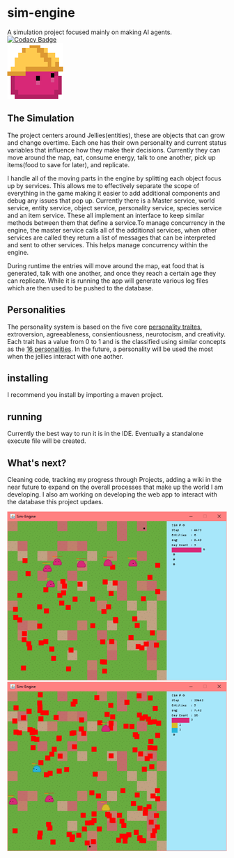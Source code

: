 # sim-engine
A simulation project focused mainly on making AI agents.  
[![Codacy Badge](https://api.codacy.com/project/badge/Grade/3a112f367b2649818085bda0a68c8c29)](https://www.codacy.com?utm_source=github.com&amp;utm_medium=referral&amp;utm_content=jay4842/sim-engine&amp;utm_campaign=Badge_Grade)  
![alt text][hardhat]  
  
## The Simulation
The project centers around Jellies(entities), these are objects that can grow and change overtime. Each one has their own personality and current status variables that influence how they make their decisions. Currently they can move around the map, eat, consume energy, talk to one another, pick up items(food to save for later), and replicate.

I handle all of the moving parts in the engine by splitting each object focus up by services. This allows me to effectively separate the scope of everything in the game making it easier to add additional components and debug any issues that pop up. Currently there is a Master service, world service, entity service, object service, personality service, species service and an item service. These all implement an interface to keep similar methods between them that define a service.To manage concurrency in the engine, the master service calls all of the additional services, when other services are called they return a list of messages that can be interpreted and sent to other services. This helps manage concurrency within the engine. 

During runtime the entries will move around the map, eat food that is generated, talk with one another, and once they reach a certain age they can replicate. While it is running the app will generate various log files which are then used to be pushed to the database.

## Personalities
The personality system is based on the five core [personality traites](https://positivepsychology.com/big-five-personality-theory/), extroversion, agreeableness, consientiousness, neurotocism, and creativity. Each trait has a value from 0 to 1 and is the classified using similar concepts as the [16 personalities](https://www.16personalities.com/articles/our-theory). In the future, a personality will be used the most when the jellies interact with one aother. 

## installing
I recommend you install by importing a maven project.    

## running
Currently the best way to run it is in the IDE. Eventually a standalone execute file will be created.  

## What's next?
Cleaning code, tracking my progress through Projects, adding a wiki in the near future to expand on the overall processes that make up the world I am developing. I also am working on developing the web app to interact with the database this project updaes.  

![alt text][screeny1]  ![alt text][screeny2]  


[hardhat]: https://github.com/jay4842/sim-engine/blob/dev/res/entity/hardhat_jelly.png "Pardon my dust"  
[screeny1]: https://github.com/jay4842/sim-engine/blob/master/res/screenshots/screeny_1.PNG "screenshot"  
[screeny2]: https://github.com/jay4842/sim-engine/blob/master/res/screenshots/screeny_2.PNG "screenshot"  
